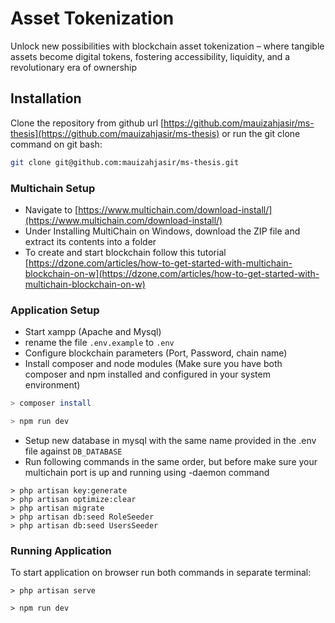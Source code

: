 # Asset Tokenization

Unlock new possibilities with blockchain asset tokenization – where tangible assets become digital tokens, fostering accessibility, liquidity, and a revolutionary era of ownership

## Installation

Clone the repository from github url [https://github.com/mauizahjasir/ms-thesis](https://github.com/mauizahjasir/ms-thesis) or run the git clone command on git bash:

```bash
git clone git@github.com:mauizahjasir/ms-thesis.git
```
### Multichain Setup

* Navigate to [https://www.multichain.com/download-install/](https://www.multichain.com/download-install/)
* Under Installing MultiChain on Windows, download the ZIP file and extract its contents into a folder
* To create and start blockchain follow this tutorial [https://dzone.com/articles/how-to-get-started-with-multichain-blockchain-on-w](https://dzone.com/articles/how-to-get-started-with-multichain-blockchain-on-w)

### Application Setup

* Start xampp (Apache and Mysql)
* rename the file `.env.example` to `.env`
* Configure blockchain parameters (Port, Password, chain name)
* Install composer and node modules (Make sure you have both composer and npm installed and configured in your system environment)
```bash
> composer install

> npm run dev
```
* Setup new database in mysql with the same name provided in the .env file against `DB_DATABASE`
* Run following commands in the same order, but before make sure your multichain port is up and running using -daemon command
```
> php artisan key:generate
> php artisan optimize:clear
> php artisan migrate
> php artisan db:seed RoleSeeder
> php artisan db:seed UsersSeeder
```

### Running Application
To start application on browser run both commands in separate terminal:
```
> php artisan serve

> npm run dev
```
